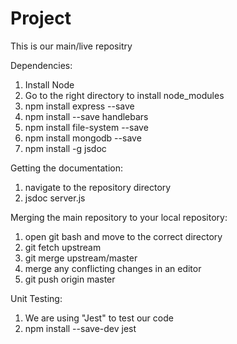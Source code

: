 # Project
This is our main/live repositry

Dependencies:
1. Install Node
2. Go to the right directory to install node_modules
3. npm install express --save
4. npm install --save handlebars
5. npm install file-system --save
6. npm install mongodb --save
7. npm install -g jsdoc

Getting the documentation:
1. navigate to the repository directory
2. jsdoc server.js

Merging the main repository to your local repository:
1. open git bash and move to the correct directory
2. git fetch upstream
3. git merge upstream/master
4. merge any conflicting changes in an editor
5. git push origin master

Unit Testing:
1. We are using "Jest" to test our code
2. npm install --save-dev jest
